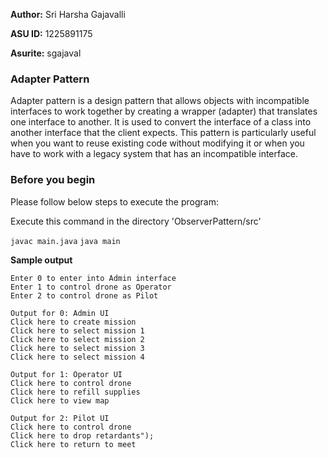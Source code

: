 **Author:** Sri Harsha Gajavalli

**ASU ID:** 1225891175

**Asurite:** sgajaval

### Adapter Pattern
Adapter pattern is a design pattern that allows objects with incompatible interfaces to work together by creating a wrapper (adapter) that translates one interface to another. It is used to convert the interface of a class into another interface that the client expects. This pattern is particularly useful when you want to reuse existing code without modifying it or when you have to work with a legacy system that has an incompatible interface.

### Before you begin

Please follow below steps to execute the program:

Execute this command in the directory 'ObserverPattern/src'

`javac main.java`
`java main`

**Sample output**
```
Enter 0 to enter into Admin interface
Enter 1 to control drone as Operator
Enter 2 to control drone as Pilot

Output for 0: Admin UI
Click here to create mission
Click here to select mission 1
Click here to select mission 2
Click here to select mission 3
Click here to select mission 4

Output for 1: Operator UI
Click here to control drone
Click here to refill supplies
Click here to view map

Output for 2: Pilot UI
Click here to control drone
Click here to drop retardants");
Click here to return to meet
```